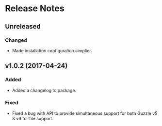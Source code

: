 # Release Notes

## Unreleased

### Changed
- Made installation configuration simplier.


## v1.0.2 (2017-04-24)

### Added
- Added a changelog to package.

### Fixed
- Fixed a bug with API to provide simultaneous support for both Guzzle v5 & v6 for file support.
